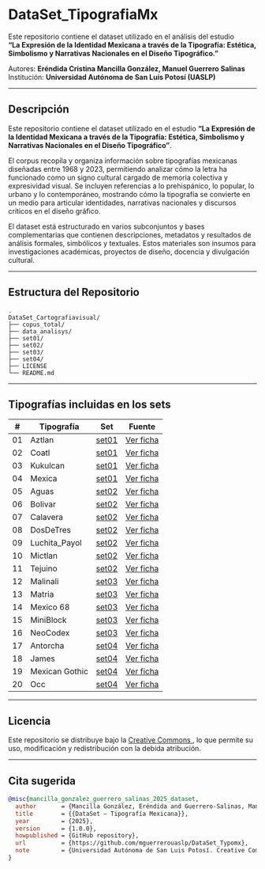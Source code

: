# DataSet_TipografiaMx
Este repositorio contiene el dataset utilizado en el análisis del estudio  
**“La Expresión de la Identidad Mexicana a través de la Tipografía: Estética, Simbolismo y Narrativas Nacionales en el Diseño Tipográfico.”**

Autores: **Eréndida Cristina Mancilla González, Manuel Guerrero Salinas**  
Institución: **Universidad Autónoma de San Luis Potosí (UASLP)**

---

## Descripción
Este repositorio contiene el dataset utilizado en el estudio **“La Expresión de la Identidad Mexicana a través de la Tipografía: Estética, Simbolismo y Narrativas Nacionales en el Diseño Tipográfico”**.  

El corpus recopila y organiza información sobre tipografías mexicanas diseñadas entre 1968 y 2023, permitiendo analizar cómo la letra ha funcionado como un signo cultural cargado de memoria colectiva y expresividad visual. Se incluyen referencias a lo prehispánico, lo popular, lo urbano y lo contemporáneo, mostrando cómo la tipografía se convierte en un medio para articular identidades, narrativas nacionales y discursos críticos en el diseño gráfico.  

El dataset está estructurado en varios subconjuntos y bases complementarias que contienen descripciones, metadatos y resultados de análisis formales, simbólicos y textuales. Estos materiales son insumos para investigaciones académicas, proyectos de diseño, docencia y divulgación cultural.

---

## Estructura del Repositorio
```
.
DataSet_Cartografiavisual/
├── copus_total/
├── data_analisys/
├── set01/
├── set02/
├── set03/
├── set04/
├── LICENSE
└── README.md
```
---

## Tipografías incluidas en los sets

| #  | Tipografía | Set   | Fuente |
|----|------------|-------|--------|
| 01 | Aztlan     | [set01](set01/) | [Ver ficha](https://datadesign.uaslp.mx/view_typo?id=193) |
| 02 | Coatl      | [set01](set01/) | [Ver ficha](https://datadesign.uaslp.mx/view_typo?id=321) |
| 03 | Kukulcan   | [set01](set01/) | [Ver ficha](https://datadesign.uaslp.mx/view_typo?id=72)  |
| 04 | Mexica   | [set01](set01/) | [Ver ficha](https://datadesign.uaslp.mx/view_typo?id=65)  |
| 05 | Aguas   | [set02](set02/) | [Ver ficha](https://datadesign.uaslp.mx/view_typo?id=336)  |
| 06 | Bolivar   | [set02](set02/) | [Ver ficha](https://datadesign.uaslp.mx/view_typo?id=320)  |
| 07 | Calavera   | [set02](set02/) | [Ver ficha](https://datadesign.uaslp.mx/view_typo?id=76)  |
| 08 | DosDeTres   | [set02](set02/) | [Ver ficha](https://datadesign.uaslp.mx/view_typo?id=116)  |
| 09 | Luchita_Payol   | [set02](set02/) | [Ver ficha](https://datadesign.uaslp.mx/view_typo?id=983)  |
| 10 | Mictlan   | [set02](set02/) | [Ver ficha](https://datadesign.uaslp.mx/view_typo?id=160)  |
| 11 | Tejuino   | [set02](set02/) | [Ver ficha](https://datadesign.uaslp.mx/view_typo?id=297)  |
| 12 | Malinali   | [set03](set03/) | [Ver ficha](https://datadesign.uaslp.mx/view_typo?id=328)  |
| 13 | Matria   | [set03](set03/) | [Ver ficha](https://datadesign.uaslp.mx/view_typo?id=990)  |
| 14 | Mexico 68   | [set03](set03/) | [Ver ficha](https://datadesign.uaslp.mx/view_typo?id=995)  |
| 15 | MiniBlock   | [set03](set03/) | [Ver ficha](https://datadesign.uaslp.mx/view_typo?id=18)  |
| 16 | NeoCodex   | [set03](set03/) | [Ver ficha](https://datadesign.uaslp.mx/view_typo?id=192)  |
| 17 | Antorcha   | [set04](set04/) | [Ver ficha](https://datadesign.uaslp.mx/view_typo?id=436)  |
| 18 | James   | [set04](set04/) | [Ver ficha](https://datadesign.uaslp.mx/view_typo?id=331)  |
| 19 | Mexican Gothic   | [set04](set04/) | [Ver ficha](https://datadesign.uaslp.mx/view_typo?id=304)  |
| 20 | Occ   | [set04](set04/) | [Ver ficha](https://datadesign.uaslp.mx/view_typo?id=423)  |

---


## Licencia

Este repositorio se distribuye bajo la [Creative Commons ](LICENSE), lo que permite su uso, modificación y redistribución con la debida atribución.

---

## Cita sugerida

```bibtex
@misc{mancilla_gonzalez_guerrero_salinas_2025_dataset,
  author       = {Mancilla González, Eréndida and Guerrero-Salinas, Manuel},
  title        = {{DataSet – Tipografía Mexicana}},
  year         = {2025},
  version      = {1.0.0},
  howpublished = {GitHub repository},
  url          = {https://github.com/mguerrerouaslp/DataSet_Typomx},
  note         = {Universidad Autónoma de San Luis Potosí. Creative Commons License}
}
